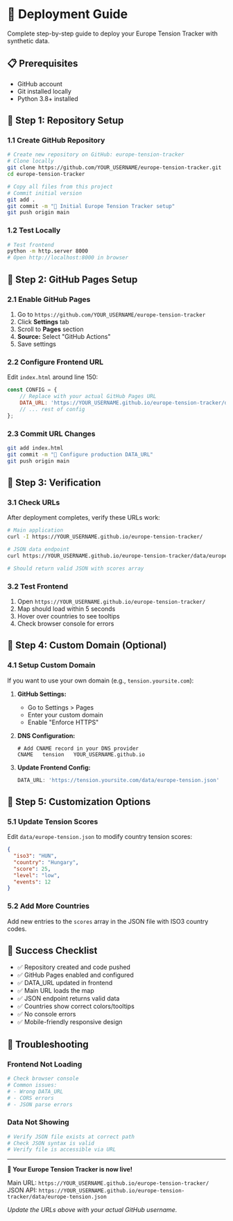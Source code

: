 # 🚀 Deployment Guide

Complete step-by-step guide to deploy your Europe Tension Tracker with synthetic data.

## 📋 Prerequisites

- GitHub account
- Git installed locally
- Python 3.8+ installed

## 🔧 Step 1: Repository Setup

### 1.1 Create GitHub Repository
```bash
# Create new repository on GitHub: europe-tension-tracker
# Clone locally
git clone https://github.com/YOUR_USERNAME/europe-tension-tracker.git
cd europe-tension-tracker

# Copy all files from this project
# Commit initial version
git add .
git commit -m "🎉 Initial Europe Tension Tracker setup"
git push origin main
```

### 1.2 Test Locally
```bash
# Test frontend
python -m http.server 8000
# Open http://localhost:8000 in browser
```

## 🔧 Step 2: GitHub Pages Setup

### 2.1 Enable GitHub Pages
1. Go to `https://github.com/YOUR_USERNAME/europe-tension-tracker`
2. Click **Settings** tab
3. Scroll to **Pages** section
4. **Source:** Select "GitHub Actions"
5. Save settings

### 2.2 Configure Frontend URL
Edit `index.html` around line 150:

```javascript
const CONFIG = {
    // Replace with your actual GitHub Pages URL
    DATA_URL: 'https://YOUR_USERNAME.github.io/europe-tension-tracker/data/europe-tension.json',
    // ... rest of config
};
```

### 2.3 Commit URL Changes
```bash
git add index.html
git commit -m "🔧 Configure production DATA_URL"
git push origin main
```

## 🔧 Step 3: Verification

### 3.1 Check URLs
After deployment completes, verify these URLs work:

```bash
# Main application
curl -I https://YOUR_USERNAME.github.io/europe-tension-tracker/

# JSON data endpoint
curl https://YOUR_USERNAME.github.io/europe-tension-tracker/data/europe-tension.json

# Should return valid JSON with scores array
```

### 3.2 Test Frontend
1. Open `https://YOUR_USERNAME.github.io/europe-tension-tracker/`
2. Map should load within 5 seconds
3. Hover over countries to see tooltips
4. Check browser console for errors

## 🔧 Step 4: Custom Domain (Optional)

### 4.1 Setup Custom Domain
If you want to use your own domain (e.g., `tension.yoursite.com`):

1. **GitHub Settings:**
   - Go to Settings > Pages
   - Enter your custom domain
   - Enable "Enforce HTTPS"

2. **DNS Configuration:**
   ```
   # Add CNAME record in your DNS provider
   CNAME   tension   YOUR_USERNAME.github.io
   ```

3. **Update Frontend Config:**
   ```javascript
   DATA_URL: 'https://tension.yoursite.com/data/europe-tension.json'
   ```

## 🔧 Step 5: Customization Options

### 5.1 Update Tension Scores
Edit `data/europe-tension.json` to modify country tension scores:
```json
{
  "iso3": "HUN",
  "country": "Hungary",
  "score": 25,
  "level": "low",
  "events": 12
}
```

### 5.2 Add More Countries
Add new entries to the `scores` array in the JSON file with ISO3 country codes.

## 🎯 Success Checklist

- ✅ Repository created and code pushed
- ✅ GitHub Pages enabled and configured
- ✅ DATA_URL updated in frontend
- ✅ Main URL loads the map
- ✅ JSON endpoint returns valid data
- ✅ Countries show correct colors/tooltips
- ✅ No console errors
- ✅ Mobile-friendly responsive design

## 🚨 Troubleshooting

### Frontend Not Loading
```bash
# Check browser console
# Common issues:
# - Wrong DATA_URL
# - CORS errors
# - JSON parse errors
```

### Data Not Showing
```bash
# Verify JSON file exists at correct path
# Check JSON syntax is valid
# Verify file is accessible via URL
```

---

**🎉 Your Europe Tension Tracker is now live!**

Main URL: `https://YOUR_USERNAME.github.io/europe-tension-tracker/`
JSON API: `https://YOUR_USERNAME.github.io/europe-tension-tracker/data/europe-tension.json`

*Update the URLs above with your actual GitHub username.*